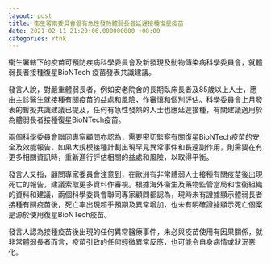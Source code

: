```yaml
---
layout: post
title: 衞生署兩委員會倡有急性發熱體弱長者延遲接種復星疫苗
date: 2021-02-11 21:20:06.000000000 +08:00
categories: rthk
---
```


衞生署轄下的疫苗可預防疾病科學委員會及新發現及動物傳染病科學委員會，就體弱長者接種復星BioNTech 疫苗發表共識建議。

發言人說，對嚴重體弱長者，例如安老院舍的長期臥床長者及85歲以上人士，應由主診醫生就接種有關疫苗的益處和風險，作審慎和個別評估。科學委員會上月發表的暫擬共識建議已提及，任何有急性發熱的人士也應延遲接種，有關建議適用於為體弱長者接種復星BioNTech疫苗。

兩個科學委員會聯同專家顧問亦認為，需要密切監察有關復星BioNTech疫苗的安全及效能報告，如果大規模接種計劃出現罕見異常事件和長遠副作用，則需要在有更多相關資訊時，重新進行評估相關的益處和風險，以取得平衡。

發言人又指，顧問專家委員會注意到，在歐洲有非常體弱人士接種有關疫苗後出現死亡的報告，建議索取更多資料作審視。根據海外衞生及藥物監管當局和世衞組織的資料和建議，兩個科學委員會聯同專家顧問都認為，現時未有證據顯示體弱長者接種有關疫苗後，死亡率出現超乎預期及異常增加，也未有明確證據顯示死亡個案是源於使用復星BioNTech疫苗。

發言人認為接種疫苗後出現的任何異常醫療事件，未必與疫苗使用有因果關係，就非常體弱長者而言，疫苗引致的任何輕微異常反應，也可能令自身病情或狀況惡化。
